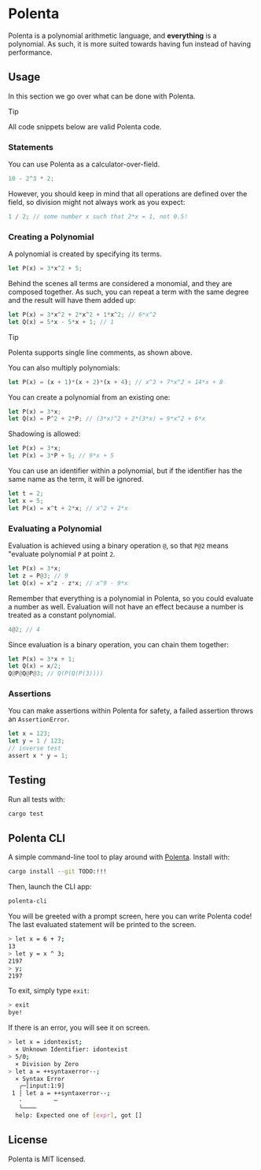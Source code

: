 # Polenta

Polenta is a polynomial arithmetic language, and **everything** is a polynomial. As such, it is more suited towards having fun instead of having performance.

## Usage

In this section we go over what can be done with Polenta.

> [!TIP]
>
> All code snippets below are valid Polenta code.

### Statements

You can use Polenta as a calculator-over-field.

```rs
10 - 2^3 * 2;
```

However, you should keep in mind that all operations are defined over the field, so division might not always work as you expect:

```rs
1 / 2; // some number x such that 2*x = 1, not 0.5!
```

### Creating a Polynomial

A polynomial is created by specifying its terms.

```rs
let P(x) = 3*x^2 + 5;
```

Behind the scenes all terms are considered a monomial, and they are composed together. As such, you can repeat a term with the same degree and the result will have them added up:

```rs
let P(x) = 3*x^2 + 2*x^2 + 1*x^2; // 6*x^2
let Q(x) = 5*x - 5*x + 1; // 1
```

> [!TIP]
>
> Polenta supports single line comments, as shown above.

You can also multiply polynomials:

```rs
let P(x) = (x + 1)*(x + 2)*(x + 4); // x^3 + 7*x^2 + 14*x + 8
```

You can create a polynomial from an existing one:

```rs
let P(x) = 3*x;
let Q(x) = P^2 + 2*P; // (3*x)^2 + 2*(3*x) = 9*x^2 + 6*x
```

Shadowing is allowed:

```rs
let P(x) = 3*x;
let P(x) = 3*P + 5; // 9*x + 5
```

You can use an identifier within a polynomial, but if the identifier has the same name as the term, it will be ignored.

```rs
let t = 2;
let x = 5;
let P(x) = x^t + 2*x; // x^2 + 2*x
```

### Evaluating a Polynomial

Evaluation is achieved using a binary operation `@`, so that `P@2` means "evaluate polynomial `P` at point `2`.

```rs
let P(x) = 3*x;
let z = P@3; // 9
let Q(x) = x^z - z*x; // x^9 - 9*x
```

Remember that everything is a polynomial in Polenta, so you could evaluate a number as well. Evaluation will not have an effect because a number is treated as a constant polynomial.

```rs
4@2; // 4
```

Since evaluation is a binary operation, you can chain them together:

```rs
let P(x) = 3*x + 1;
let Q(x) = x/2;
Q@P@Q@P@3; // Q(P(Q(P(3))))
```

### Assertions

You can make assertions within Polenta for safety, a failed assertion throws an `AssertionError`.

```rs
let x = 123;
let y = 1 / 123;
// inverse test
assert x * y = 1;
```

## Testing

Run all tests with:

```sh
cargo test
```

## Polenta CLI

A simple command-line tool to play around with [Polenta](../polenta/). Install with:

```sh
cargo install --git TODO:!!!
```

Then, launch the CLI app:

```sh
polenta-cli
```

You will be greeted with a prompt screen, here you can write Polenta code! The last evaluated statement will be printed to the screen.

```sh
> let x = 6 + 7;
13
> let y = x ^ 3;
2197
> y;
2197
```

To exit, simply type `exit`:

```sh
> exit
bye!
```

If there is an error, you will see it on screen.

```sh
> let x = idontexist;
  × Unknown Identifier: idontexist
> 5/0;
  × Division by Zero
> let a = ++syntaxerror--;
  × Syntax Error
   ╭─[input:1:9]
 1 │ let a = ++syntaxerror--;
   ·         ─
   ╰────
  help: Expected one of [expr], got []
```

## License

Polenta is MIT licensed.
